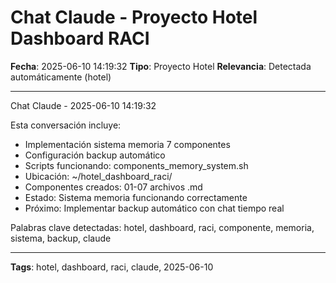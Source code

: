 # Chat Claude - Proyecto Hotel Dashboard RACI
**Fecha**: 2025-06-10 14:19:32
**Tipo**: Proyecto Hotel
**Relevancia**: Detectada automáticamente (hotel)

---

Chat Claude - 2025-06-10 14:19:32

Esta conversación incluye:
- Implementación sistema memoria 7 componentes
- Configuración backup automático
- Scripts funcionando: components_memory_system.sh
- Ubicación: ~/hotel_dashboard_raci/
- Componentes creados: 01-07 archivos .md
- Estado: Sistema memoria funcionando correctamente
- Próximo: Implementar backup automático con chat tiempo real

Palabras clave detectadas: hotel, dashboard, raci, componente, memoria, sistema, backup, claude

---

**Tags**: hotel, dashboard, raci, claude, 2025-06-10
